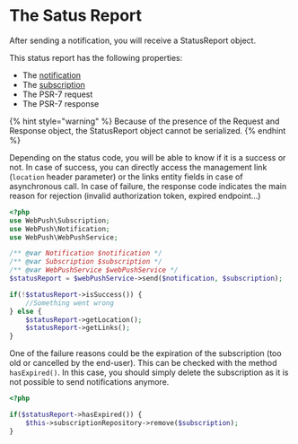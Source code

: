 # The Satus Report

After sending a notification, you will receive a StatusReport object.

This status report has the following properties:

* The [notification](the-notification.md)
* The [subscription](the-subscription.md)
* The PSR-7 request
* The PSR-7 response

{% hint style="warning" %}
Because of the presence of the Request and Response object, the StatusReport object cannot be serialized.
{% endhint %}

Depending on the status code, you will be able to know if it is a success or not. In case of success, you can directly access the management link \(`location` header parameter\) or the links entity fields in case of asynchronous call. In case of failure, the response code indicates the main reason for rejection \(invalid authorization token, expired endpoint...\)

```php
<?php
use WebPush\Subscription;
use WebPush\Notification;
use WebPush\WebPushService;

/** @var Notification $notification */
/** @var Subscription $subscription */
/** @var WebPushService $webPushService */
$statusReport = $webPushService->send($notification, $subscription);

if(!$statusReport->isSuccess()) {
    //Something went wrong
} else {
    $statusReport->getLocation();
    $statusReport->getLinks();
}
```

One of the failure reasons could be the expiration of the subscription \(too old or cancelled by the end-user\). This can be checked with the method `hasExpired()`. In this case, you should simply delete the subscription as it is not possible to send notifications anymore.

```php
<?php

if($statusReport->hasExpired()) {
    $this->subscriptionRepository->remove($subscription);
}
```

